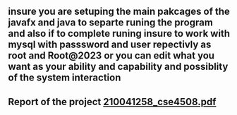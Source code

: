 ## insure you are setuping the main pakcages of the javafx and java to separte runing the program and also if to complete runing insure to work with mysql with passsword and user repectivly as root and Root@2023 or you can edit what you want as your ability and capability and possiblity of the system interaction
## Report of the project [210041258_cse4508.pdf](https://github.com/210041258/Airline-system-management-/blob/main/210041258_cse4508.pdf)

